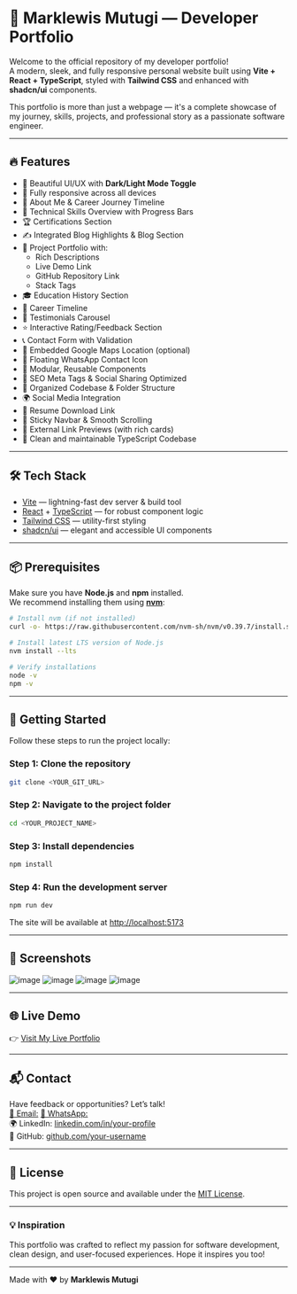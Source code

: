 # 🚀 Marklewis Mutugi — Developer Portfolio

Welcome to the official repository of my developer portfolio!  
A modern, sleek, and fully responsive personal website built using **Vite + React + TypeScript**, styled with **Tailwind CSS** and enhanced with **shadcn/ui** components.

This portfolio is more than just a webpage — it's a complete showcase of my journey, skills, projects, and professional story as a passionate software engineer.

---

## 🔥 Features

- 🎨 Beautiful UI/UX with **Dark/Light Mode Toggle**
- 📱 Fully responsive across all devices
- 📜 About Me & Career Journey Timeline
- 🧠 Technical Skills Overview with Progress Bars
- 🏆 Certifications Section
- ✍️ Integrated Blog Highlights & Blog Section
- 💼 Project Portfolio with:
  - Rich Descriptions
  - Live Demo Link
  - GitHub Repository Link
  - Stack Tags
- 🎓 Education History Section
- 🧭 Career Timeline
- 💬 Testimonials Carousel
- ⭐ Interactive Rating/Feedback Section
- 📞 Contact Form with Validation
- 📍 Embedded Google Maps Location (optional)
- 📱 Floating WhatsApp Contact Icon
- 🧩 Modular, Reusable Components
- 🧪 SEO Meta Tags & Social Sharing Optimized
- 📂 Organized Codebase & Folder Structure
- 🌍 Social Media Integration
- 📎 Resume Download Link
- 📌 Sticky Navbar & Smooth Scrolling
- 🔗 External Link Previews (with rich cards)
- 🧠 Clean and maintainable TypeScript Codebase

---

## 🛠️ Tech Stack

- [Vite](https://vitejs.dev/) — lightning-fast dev server & build tool  
- [React](https://reactjs.org/) + [TypeScript](https://www.typescriptlang.org/) — for robust component logic  
- [Tailwind CSS](https://tailwindcss.com/) — utility-first styling  
- [shadcn/ui](https://ui.shadcn.com/) — elegant and accessible UI components  

---

## 📦 Prerequisites

Make sure you have **Node.js** and **npm** installed.  
We recommend installing them using **[nvm](https://github.com/nvm-sh/nvm)**:

```bash
# Install nvm (if not installed)
curl -o- https://raw.githubusercontent.com/nvm-sh/nvm/v0.39.7/install.sh | bash

# Install latest LTS version of Node.js
nvm install --lts

# Verify installations
node -v
npm -v
```

---

## 🚀 Getting Started

Follow these steps to run the project locally:

### Step 1: Clone the repository

```bash
git clone <YOUR_GIT_URL>
```

### Step 2: Navigate to the project folder

```bash
cd <YOUR_PROJECT_NAME>
```

### Step 3: Install dependencies

```bash
npm install
```

### Step 4: Run the development server

```bash
npm run dev
```

The site will be available at [http://localhost:5173](http://localhost:5173)

---

## 📸 Screenshots

![image](https://github.com/user-attachments/assets/8c936bdb-e0ae-4755-adc9-6aaa149a170e)
![image](https://github.com/user-attachments/assets/56e441b7-b554-4890-b67d-975f4f66650c)
![image](https://github.com/user-attachments/assets/9f5e7696-50ac-4dea-ad55-e5770af5d5b1)
![image](https://github.com/user-attachments/assets/91802ecd-34dc-4df0-8025-ab261a7aa283)

---

## 🌐 Live Demo

👉 [Visit My Live Portfolio](https://marklewis-verse-folio.vercel.app/)

---

## 📬 Contact

Have feedback or opportunities? Let’s talk!  
[📧 Email:](ngondimarklewis@gmail.com) 
[💬 WhatsApp:](https://wa.me/254790767347)  
🌍 LinkedIn: [linkedin.com/in/your-profile](https://linkedin.com/in/marklewis-ngondi)  
🐙 GitHub: [github.com/your-username](https://github.com/lewiii254)

---

## 📝 License

This project is open source and available under the [MIT License](LICENSE).

---

### 💡 Inspiration

This portfolio was crafted to reflect my passion for software development, clean design, and user-focused experiences. Hope it inspires you too!

---

Made with ❤️ by **Marklewis Mutugi**
